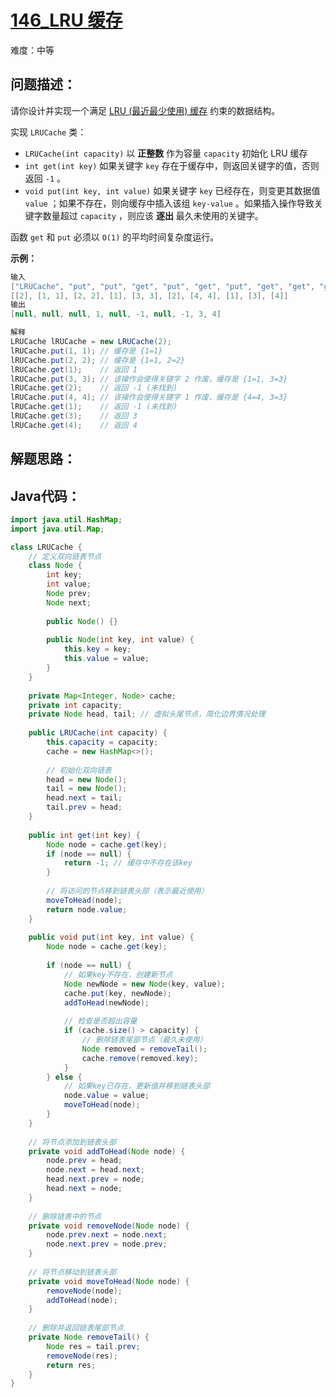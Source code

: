 # [146_LRU 缓存](https://leetcode.cn/problems/lru-cache/)

难度：中等

## 问题描述：

请你设计并实现一个满足 [LRU (最近最少使用) 缓存](https://baike.baidu.com/item/LRU) 约束的数据结构。

实现 `LRUCache` 类：

- `LRUCache(int capacity)` 以 **正整数** 作为容量 `capacity` 初始化 LRU 缓存
- `int get(int key)` 如果关键字 `key` 存在于缓存中，则返回关键字的值，否则返回 `-1` 。
- `void put(int key, int value)` 如果关键字 `key` 已经存在，则变更其数据值 `value` ；如果不存在，则向缓存中插入该组 `key-value` 。如果插入操作导致关键字数量超过 `capacity` ，则应该 **逐出** 最久未使用的关键字。

函数 `get` 和 `put` 必须以 `O(1)` 的平均时间复杂度运行。

 **示例：**

```java
输入
["LRUCache", "put", "put", "get", "put", "get", "put", "get", "get", "get"]
[[2], [1, 1], [2, 2], [1], [3, 3], [2], [4, 4], [1], [3], [4]]
输出
[null, null, null, 1, null, -1, null, -1, 3, 4]

解释
LRUCache lRUCache = new LRUCache(2);
lRUCache.put(1, 1); // 缓存是 {1=1}
lRUCache.put(2, 2); // 缓存是 {1=1, 2=2}
lRUCache.get(1);    // 返回 1
lRUCache.put(3, 3); // 该操作会使得关键字 2 作废，缓存是 {1=1, 3=3}
lRUCache.get(2);    // 返回 -1 (未找到)
lRUCache.put(4, 4); // 该操作会使得关键字 1 作废，缓存是 {4=4, 3=3}
lRUCache.get(1);    // 返回 -1 (未找到)
lRUCache.get(3);    // 返回 3
lRUCache.get(4);    // 返回 4
```

## 解题思路：



## Java代码：

```java
import java.util.HashMap;
import java.util.Map;

class LRUCache {
    // 定义双向链表节点
    class Node {
        int key;
        int value;
        Node prev;
        Node next;
        
        public Node() {}
        
        public Node(int key, int value) {
            this.key = key;
            this.value = value;
        }
    }
    
    private Map<Integer, Node> cache;
    private int capacity;
    private Node head, tail; // 虚拟头尾节点，简化边界情况处理
    
    public LRUCache(int capacity) {
        this.capacity = capacity;
        cache = new HashMap<>();
        
        // 初始化双向链表
        head = new Node();
        tail = new Node();
        head.next = tail;
        tail.prev = head;
    }
    
    public int get(int key) {
        Node node = cache.get(key);
        if (node == null) {
            return -1; // 缓存中不存在该key
        }
        
        // 将访问的节点移到链表头部（表示最近使用）
        moveToHead(node);
        return node.value;
    }
    
    public void put(int key, int value) {
        Node node = cache.get(key);
        
        if (node == null) {
            // 如果key不存在，创建新节点
            Node newNode = new Node(key, value);
            cache.put(key, newNode);
            addToHead(newNode);
            
            // 检查是否超出容量
            if (cache.size() > capacity) {
                // 删除链表尾部节点（最久未使用）
                Node removed = removeTail();
                cache.remove(removed.key);
            }
        } else {
            // 如果key已存在，更新值并移到链表头部
            node.value = value;
            moveToHead(node);
        }
    }
    
    // 将节点添加到链表头部
    private void addToHead(Node node) {
        node.prev = head;
        node.next = head.next;
        head.next.prev = node;
        head.next = node;
    }
    
    // 删除链表中的节点
    private void removeNode(Node node) {
        node.prev.next = node.next;
        node.next.prev = node.prev;
    }
    
    // 将节点移动到链表头部
    private void moveToHead(Node node) {
        removeNode(node);
        addToHead(node);
    }
    
    // 删除并返回链表尾部节点
    private Node removeTail() {
        Node res = tail.prev;
        removeNode(res);
        return res;
    }
}
```

